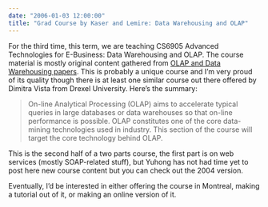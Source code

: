 ```yaml
---
date: "2006-01-03 12:00:00"
title: "Grad Course by Kaser and Lemire: Data Warehousing and OLAP"
---
```




For the third time, this term, we are teaching CS6905 Advanced Technologies for E-Business: Data Warehousing and OLAP. The course material is mostly original content gathered from [OLAP and Data Warehousing papers](https://lemire.me/OLAP/). This is probably a unique course and I&rsquo;m very proud of its quality though there is at least one similar course out there offered by Dimitra Vista from Drexel University. Here&rsquo;s the summary:

> On-line Analytical Processing (OLAP) aims to accelerate typical queries in large databases or data warehouses so that on-line performance is possible. OLAP constitutes one of the core data-mining technologies used in industry. This section of the course will target the core technology behind OLAP.


This is the second half of a two parts course, the first part is on web services (mostly SOAP-related stuff), but Yuhong has not had time yet to post here new course content but you can check out the 2004 version.

Eventually, I&rsquo;d be interested in either offering the course in Montreal, making a tutorial out of it, or making an online version of it.

